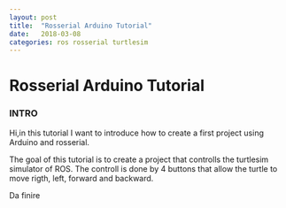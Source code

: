 ```yaml
---
layout: post
title:  "Rosserial Arduino Tutorial"
date:   2018-03-08
categories: ros rosserial turtlesim
---
```


# Rosserial Arduino Tutorial

### INTRO

Hi,in this tutorial I want to introduce how to create a first project using Arduino and
rosserial.

The goal of this tutorial is to create a project that controlls the turtlesim simulator of ROS.
The controll is done by 4 buttons that allow the turtle to move rigth, left, forward and backward.

Da finire

~~~cpp

~~~
